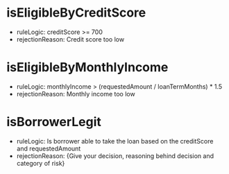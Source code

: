 # isEligibleByCreditScore
- ruleLogic: creditScore >= 700
- rejectionReason: Credit score too low

# isEligibleByMonthlyIncome
- ruleLogic: monthlyIncome > (requestedAmount / loanTermMonths) * 1.5
- rejectionReason: Monthly income too low

# isBorrowerLegit
- ruleLogic: Is borrower able to take the loan based on the creditScore and requestedAmount
- rejectionReason: {Give your decision, reasoning behind decision and category of risk}
